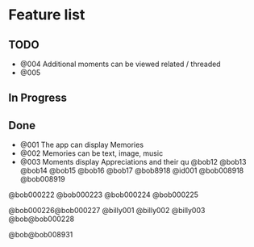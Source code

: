 # Feature list

## TODO
- @004 Additional moments can be viewed related / threaded
- @005 

## In Progress
## Done
- @001 The app can display Memories
- @002 Memories can be text, image, music
- @003 Moments display Appreciations and their qu
@bob12
@bob13
@bob14
@bob15
@bob16
@bob17
@bob8918
@id001
@bob008918
@bob008919

@bob000222
@bob000223
@bob000224
@bob000225

@bob000226@bob000227
@billy001
@billy002
@billy003
@bob@bob000228

@bob@bob008931
